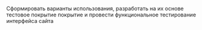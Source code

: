 Сформировать варианты использования, разработать на их основе тестовое покрытие покрытие и провести функциональное тестирование интерфейса сайта
